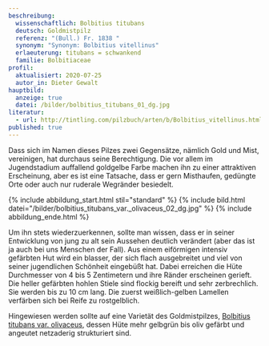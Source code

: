 ```yaml
---
beschreibung:
  wissenschaftlich: Bolbitius titubans
  deutsch: Goldmistpilz
  referenz: "(Bull.) Fr. 1838 "
  synonym: "Synonym: Bolbitius vitellinus"
  erlaeuterung: titubans = schwankend
  familie: Bolbitiaceae
profil:
  aktualisiert: 2020-07-25
  autor_in: Dieter Gewalt
hauptbild:
  anzeige: true
  datei: /bilder/bolbitius_titubans_01_dg.jpg
literatur:
  - url: http://tintling.com/pilzbuch/arten/b/Bolbitius_vitellinus.html
published: true
---
```

Dass sich im Namen dieses Pilzes zwei Gegensätze, nämlich Gold und Mist, vereinigen, hat durchaus seine Berechtigung. Die vor allem im Jugendstadium auffallend goldgelbe Farbe machen ihn zu einer attraktiven Erscheinung, aber es ist eine Tatsache, dass er gern Misthaufen, gedüngte Orte oder auch nur ruderale Wegränder besiedelt.

{% include abbildung_start.html stil="standard" %}
{% include bild.html datei="/bilder/bolbitius_titubans_var._olivaceus_02_dg.jpg" %}
{% include abbildung_ende.html %}

Um ihn stets wiederzuerkennen, sollte man wissen, dass er in seiner Entwicklung von jung zu alt sein Aussehen deutlich verändert (aber das ist ja auch bei uns Menschen der Fall). Aus einem eiförmigen intensiv gefärbten Hut wird ein blasser, der sich flach ausgebreitet und viel von seiner jugendlichen Schönheit eingebüßt hat. Dabei erreichen die Hüte Durchmesser von 4 bis 5 Zentimetern und ihre Ränder erscheinen gerieft. Die heller gefärbten hohlen Stiele sind flockig bereift und sehr zerbrechlich. Sie werden bis zu 10 cm lang. Die zuerst weißlich-gelben Lamellen verfärben sich bei Reife zu rostgelblich.

Hingewiesen werden sollte auf eine Varietät des Goldmistpilzes, [Bolbitius titubans var. olivaceus](/pilze/bolbitius-titubans-var-olivaceus-verschiedenfarbiger-mistpilz), dessen Hüte mehr gelbgrün bis oliv gefärbt und angeutet netzaderig strukturiert sind.